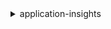 <details><summary>application-insights</summary><blockquote>

- **<details><summary>create-application</summary><blockquote>**

  * --resource-group-name
  * --ops-center-enabled
  * --no-ops-center-enabled
  * --cwe-monitor-enabled
  * --no-cwe-monitor-enabled
  * --ops-item-sns-topic-arn
  * --tags
  * --cli-input-json
  * --cli-input-yaml
  * --generate-cli-skeleton


- **<details><summary>create-component</summary><blockquote>**

  * --resource-group-name
  * --component-name
  * --resource-list
  * --cli-input-json
  * --cli-input-yaml
  * --generate-cli-skeleton


- **<details><summary>create-log-pattern</summary><blockquote>**

  * --resource-group-name
  * --pattern-set-name
  * --pattern-name
  * --pattern
  * --rank
  * --cli-input-json
  * --cli-input-yaml
  * --generate-cli-skeleton


- **<details><summary>delete-application</summary><blockquote>**

  * --resource-group-name
  * --cli-input-json
  * --cli-input-yaml
  * --generate-cli-skeleton


- **<details><summary>delete-component</summary><blockquote>**

  * --resource-group-name
  * --component-name
  * --cli-input-json
  * --cli-input-yaml
  * --generate-cli-skeleton


- **<details><summary>delete-log-pattern</summary><blockquote>**

  * --resource-group-name
  * --pattern-set-name
  * --pattern-name
  * --cli-input-json
  * --cli-input-yaml
  * --generate-cli-skeleton


- **<details><summary>describe-application</summary><blockquote>**

  * --resource-group-name
  * --cli-input-json
  * --cli-input-yaml
  * --generate-cli-skeleton


- **<details><summary>describe-component</summary><blockquote>**

  * --resource-group-name
  * --component-name
  * --cli-input-json
  * --cli-input-yaml
  * --generate-cli-skeleton


- **<details><summary>describe-component-configuration</summary><blockquote>**

  * --resource-group-name
  * --component-name
  * --cli-input-json
  * --cli-input-yaml
  * --generate-cli-skeleton


- **<details><summary>describe-component-configuration-recommendation</summary><blockquote>**

  * --resource-group-name
  * --component-name
  * --tier
  * --cli-input-json
  * --cli-input-yaml
  * --generate-cli-skeleton


- **<details><summary>describe-log-pattern</summary><blockquote>**

  * --resource-group-name
  * --pattern-set-name
  * --pattern-name
  * --cli-input-json
  * --cli-input-yaml
  * --generate-cli-skeleton


- **<details><summary>describe-observation</summary><blockquote>**

  * --observation-id
  * --cli-input-json
  * --cli-input-yaml
  * --generate-cli-skeleton


- **<details><summary>describe-problem</summary><blockquote>**

  * --problem-id
  * --cli-input-json
  * --cli-input-yaml
  * --generate-cli-skeleton


- **<details><summary>describe-problem-observations</summary><blockquote>**

  * --problem-id
  * --cli-input-json
  * --cli-input-yaml
  * --generate-cli-skeleton


- **<details><summary>help</summary><blockquote>**

  * 


- **<details><summary>list-applications</summary><blockquote>**

  * --max-results
  * --next-token
  * --cli-input-json
  * --cli-input-yaml
  * --generate-cli-skeleton


- **<details><summary>list-components</summary><blockquote>**

  * --resource-group-name
  * --max-results
  * --next-token
  * --cli-input-json
  * --cli-input-yaml
  * --generate-cli-skeleton


- **<details><summary>list-configuration-history</summary><blockquote>**

  * --resource-group-name
  * --start-time
  * --end-time
  * --event-status
  * --max-results
  * --next-token
  * --cli-input-json
  * --cli-input-yaml
  * --generate-cli-skeleton


- **<details><summary>list-log-patterns</summary><blockquote>**

  * --resource-group-name
  * --pattern-set-name
  * --max-results
  * --next-token
  * --cli-input-json
  * --cli-input-yaml
  * --generate-cli-skeleton


- **<details><summary>list-log-pattern-sets</summary><blockquote>**

  * --resource-group-name
  * --max-results
  * --next-token
  * --cli-input-json
  * --cli-input-yaml
  * --generate-cli-skeleton


- **<details><summary>list-problems</summary><blockquote>**

  * --resource-group-name
  * --start-time
  * --end-time
  * --max-results
  * --next-token
  * --cli-input-json
  * --cli-input-yaml
  * --generate-cli-skeleton


- **<details><summary>list-tags-for-resource</summary><blockquote>**

  * --resource-arn
  * --cli-input-json
  * --cli-input-yaml
  * --generate-cli-skeleton


- **<details><summary>tag-resource</summary><blockquote>**

  * --resource-arn
  * --tags
  * --cli-input-json
  * --cli-input-yaml
  * --generate-cli-skeleton


- **<details><summary>untag-resource</summary><blockquote>**

  * --resource-arn
  * --tag-keys
  * --cli-input-json
  * --cli-input-yaml
  * --generate-cli-skeleton


- **<details><summary>update-application</summary><blockquote>**

  * --resource-group-name
  * --ops-center-enabled
  * --no-ops-center-enabled
  * --cwe-monitor-enabled
  * --no-cwe-monitor-enabled
  * --ops-item-sns-topic-arn
  * --remove-sns-topic
  * --no-remove-sns-topic
  * --cli-input-json
  * --cli-input-yaml
  * --generate-cli-skeleton


- **<details><summary>update-component</summary><blockquote>**

  * --resource-group-name
  * --component-name
  * --new-component-name
  * --resource-list
  * --cli-input-json
  * --cli-input-yaml
  * --generate-cli-skeleton


- **<details><summary>update-component-configuration</summary><blockquote>**

  * --resource-group-name
  * --component-name
  * --monitor
  * --no-monitor
  * --tier
  * --component-configuration
  * --cli-input-json
  * --cli-input-yaml
  * --generate-cli-skeleton


- **<details><summary>update-log-pattern</summary><blockquote>**

  * --resource-group-name
  * --pattern-set-name
  * --pattern-name
  * --pattern
  * --rank
  * --cli-input-json
  * --cli-input-yaml
  * --generate-cli-skeleton


</blockquote></details>
</blockquote></details>
</blockquote></details>
</blockquote></details>
</blockquote></details>
</blockquote></details>
</blockquote></details>
</blockquote></details>
</blockquote></details>
</blockquote></details>
</blockquote></details>
</blockquote></details>
</blockquote></details>
</blockquote></details>
</blockquote></details>
</blockquote></details>
</blockquote></details>
</blockquote></details>
</blockquote></details>
</blockquote></details>
</blockquote></details>
</blockquote></details>
</blockquote></details>
</blockquote></details>
</blockquote></details>
</blockquote></details>
</blockquote></details>
</blockquote></details>
</blockquote></details>
